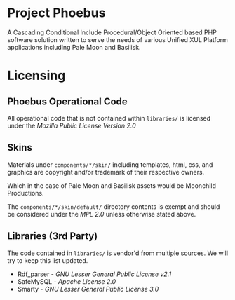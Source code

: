 Project Phoebus
===
A Cascading Conditional Include Procedural/Object Oriented based PHP software solution written to serve the needs of various Unified XUL Platform applications including Pale Moon and Basilisk.

Licensing
===
Phoebus Operational Code
---
All operational code that is not contained within `libraries/` is licensed under the *Mozilla Public License Version 2.0*

Skins
---
Materials under `components/*/skin/` including templates, html, css, and graphics are copyright and/or trademark of their respective owners.

Which in the case of Pale Moon and Basilisk assets would be Moonchild Productions.

The `components/*/skin/default/` directory contents is exempt and should be considered under the *MPL 2.0* unless otherwise stated above.

Libraries (3rd Party)
---
The code contained in `libraries/` is vendor'd from multiple sources. We will try to keep this list updated.

- Rdf_parser - *GNU Lesser General Public License v2.1*
- SafeMySQL - *Apache License 2.0*
- Smarty - *GNU Lesser General Public License 3.0*